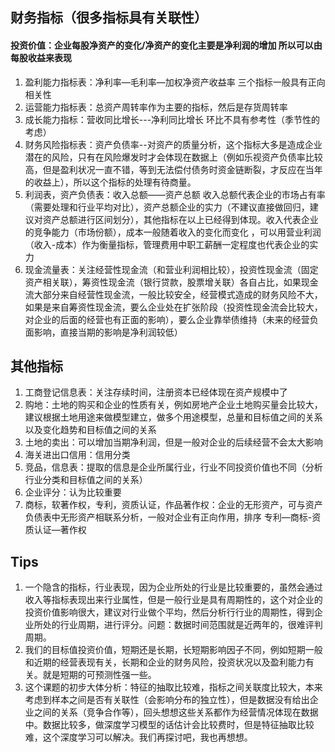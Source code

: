 ## 财务指标（很多指标具有关联性）
#### 投资价值：企业每股净资产的变化/净资产的变化主要是净利润的增加 所以可以由每股收益来表现
1. 盈利能力指标表：净利率—毛利率—加权净资产收益率  三个指标一般具有正向相关性  
2. 运营能力指标表：总资产周转率作为主要的指标，然后是存货周转率
3. 成长能力指标：营收同比增长---净利同比增长    环比不具有参考性（季节性的考虑）
4. 财务风险指标表：资产负债率--对资产的质量分析，这个指标大多是造成企业潜在的风险，只有在风险爆发时才会体现在数据上（例如乐视资产负债率比较高，但是盈利状况一直不错，等到无法偿付债务时资金链断裂，才反应在当年的收益上），所以这个指标的处理有待商量。
6. 利润表，资产负债表：收入总额——资产总额 收入总额代表企业的市场占有率（需要处理和行业平均对比），资产总额企业的实力（不建议直接做回归，建议对资产总额进行区间划分），其他指标在以上已经得到体现。收入代表企业的竞争能力（市场份额），成本一般随着收入的变化而变化 ，可以用营业利润（收入-成本）作为衡量指标，管理费用中职工薪酬一定程度也代表企业的实力
7. 现金流量表：关注经营性现金流（和营业利润相比较），投资性现金流（固定资产相关联），筹资性现金流（银行贷款，股票增关联）各自占比，如果现金流大部分来自经营性现金流，一般比较安全，经营模式造成的财务风险不大，如果是来自筹资性现金流，要么企业处在扩张阶段（投资性现金流会比较大，对企业的后面的经营也有正面的影响），要么企业靠举债维持（未来的经营负面影响，直接当期的影响是净利润较低）

## 其他指标
1. 工商登记信息表：关注存续时间，注册资本已经体现在资产规模中了
2. 购地：土地的购买和企业的性质有关，例如房地产企业土地购买量会比较大，建议根据土地用途来做模型建立，做多个用途模型，总量和目标值之间的关系以及变化趋势和目标值之间的关系
3. 土地的卖出：可以增加当期净利润，但是一般对企业的后续经营不会太大影响
4. 海关进出口信用：信用分类
5. 竞品，信息表：提取的信息是企业所属行业，行业不同投资价值也不同（分析行业分类和目标值之间的关系）
6. 企业评分：认为比较重要
7. 商标，软著作权，专利，资质认证，作品著作权：企业的无形资产，可与资产负债表中无形资产相联系分析，一般对企业有正向作用，排序 专利—商标-资质认证—著作权

## Tips
1. 一个隐含的指标，行业表现，因为企业所处的行业是比较重要的，虽然会通过收入等指标表现出来行业属性，但是一般行业是具有周期性的，这个对企业的投资价值影响很大，建议对行业做个平均，然后分析行行业的周期性，得到企业所处的行业周期，进行评分。问题：数据时间范围就是近两年的，很难评判周期。
2. 我们的目标值投资价值，短期还是长期，长短期影响因子不同，例如短期一般和近期的经营表现有关，长期和企业的财务风险，投资状况以及盈利能力有关。就是短期的可预测性强一些。
3. 这个课题的初步大体分析：特征的抽取比较难，指标之间关联度比较大，本来考虑到样本之间是否有关联性（会影响分布的独立性），但是数据没有给出企业之间的关系（竞争合作等），回头想想这些关系都作为经营情况体现在数据中。数据比较多，做深度学习模型的话估计会比较费时，但是特征抽取比较难，这个深度学习可以解决。我们再探讨吧，我也再想想。

